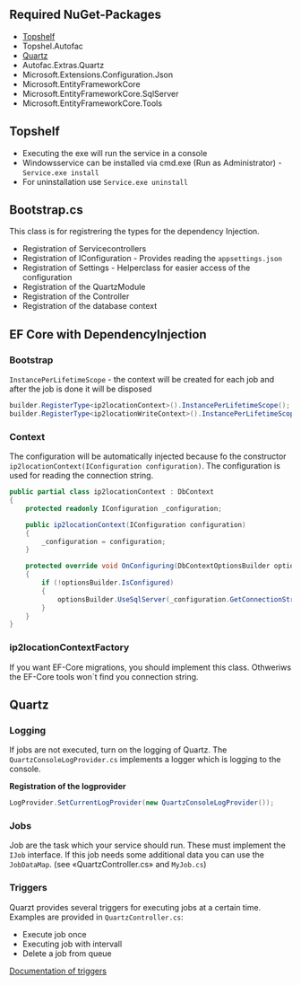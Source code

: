 ## Required NuGet-Packages
* [Topshelf](http://topshelf-project.com/)
* Topshel.Autofac
* [Quartz](https://www.quartz-scheduler.net/)
* Autofac.Extras.Quartz
* Microsoft.Extensions.Configuration.Json
* Microsoft.EntityFrameworkCore
* Microsoft.EntityFrameworkCore.SqlServer
* Microsoft.EntityFrameworkCore.Tools

## Topshelf
* Executing the exe will run the service in a console
* Windowsservice can be installed via cmd.exe (Run as Administrator) - `Service.exe install`
* For uninstallation use `Service.exe uninstall`

## Bootstrap.cs
This class is for registrering the types for the dependency Injection.
* Registration of Servicecontrollers
* Registration of IConfiguration - Provides reading the `appsettings.json`
* Registration of Settings - Helperclass for easier access of the configuration
* Registration of the QuartzModule
* Registration of the Controller
* Registration of the database context

## EF Core with DependencyInjection

### Bootstrap
`InstancePerLifetimeScope` - the context will be created for each job and after the job is done it will be disposed
```csharp
builder.RegisterType<ip2locationContext>().InstancePerLifetimeScope();
builder.RegisterType<ip2locationWriteContext>().InstancePerLifetimeScope();
```

### Context
The configuration will be automatically injected because fo the constructor `ip2locationContext(IConfiguration configuration)`. The configuration is used for reading the connection string.
```csharp
public partial class ip2locationContext : DbContext
{
    protected readonly IConfiguration _configuration;

    public ip2locationContext(IConfiguration configuration)
    {
        _configuration = configuration;
    }

    protected override void OnConfiguring(DbContextOptionsBuilder optionsBuilder)
    {
        if (!optionsBuilder.IsConfigured)
        {
            optionsBuilder.UseSqlServer(_configuration.GetConnectionString("CTX"));
        }
    }
}
```

### ip2locationContextFactory
If you want EF-Core migrations, you should implement this class. Othweriws the EF-Core tools won´t find you connection string.

## Quartz

### Logging
If jobs are not executed, turn on the logging of Quartz. The `QuartzConsoleLogProvider.cs` implements a logger which is logging to the console.

**Registration of the logprovider**
```csharp
LogProvider.SetCurrentLogProvider(new QuartzConsoleLogProvider());
```

### Jobs
Job are the task which your service should run. These must implement the `IJob` interface.
If this job needs some additional data you can use the `JobDataMap`. (see «QuartzController.cs» and `MyJob.cs`)

### Triggers
Quarzt provides several triggers for executing jobs at a certain time.
Examples are provided in `QuartzController.cs`:
* Execute job once
* Executing job with intervall
* Delete a job from queue

[Documentation of triggers](https://quartznet.sourceforge.io/apidoc/3.0/html/)
